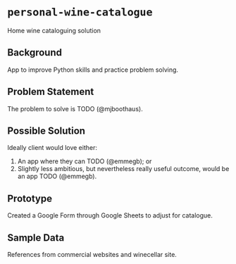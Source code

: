 # `personal-wine-catalogue`
Home wine cataloguing solution 


## Background

App to improve Python skills and practice problem solving. 

## Problem Statement

The problem to solve is TODO (@mjboothaus).

## Possible Solution

Ideally client would love either:
1. An app where they can TODO (@emmegb); or 
2. Slightly less ambitious, but nevertheless really useful outcome, would be an app TODO (@emmegb). 

## Prototype

Created a Google Form through Google Sheets to adjust for catalogue. 

## Sample Data

References from commercial websites and winecellar site. 
